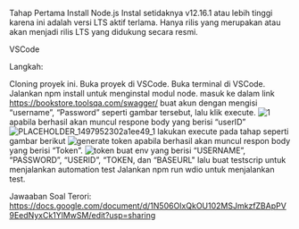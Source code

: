 Tahap Pertama
Install
Node.js
Instal setidaknya v12.16.1 atau lebih tinggi karena ini adalah versi LTS aktif terlama.
Hanya rilis yang merupakan atau akan menjadi rilis LTS yang didukung secara resmi.

VSCode

Langkah:

Cloning proyek ini.
Buka proyek di VSCode.
Buka terminal di VSCode.
Jalankan npm install untuk menginstal modul node.
masuk ke dalam link  https://bookstore.toolsqa.com/swagger/
buat akun dengan mengisi “username”, “Password” seperti gambar tersebut, lalu klik execute.
![1](https://github.com/SetiadiKusuma/book-store-testing/assets/73929770/3ae6a2f3-32c9-43a1-8bed-7c2db94b2737)
apabila berhasil akan muncul respone body yang berisi “userID”
![PLACEHOLDER_1497952302a1ee49_1](https://github.com/SetiadiKusuma/book-store-testing/assets/73929770/a09b2443-79e4-48cc-a5be-8649ac9dc0f6)
lakukan execute pada tahap seperti gambar berikut
![generate token](https://github.com/SetiadiKusuma/book-store-testing/assets/73929770/8613cadf-d2d1-41e3-8a41-afb46904c8ca)
apabila berhasil akan muncul respon body yang berisi “Token”.
![token](https://github.com/SetiadiKusuma/book-store-testing/assets/73929770/1474f1d9-ebcb-4762-b7f9-9cc97ce604e2)
buat env yang berisi “USERNAME”, “PASSWORD”, “USERID”, “TOKEN, dan “BASEURL"
lalu buat testscrip untuk menjalankan automation test
Jalankan npm run wdio untuk menjalankan test.

Jawaaban Soal Terori:
https://docs.google.com/document/d/1N506OIxQkOU102MSJmkzfZBApPV9EedNyxCk1YlMwSM/edit?usp=sharing
